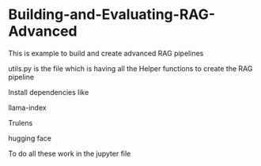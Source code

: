 # Building-and-Evaluating-RAG-Advanced
 This is example to build and create advanced RAG pipelines

 utils.py is the file which is having all the Helper functions to create the RAG pipeline

 Install dependencies like

 llama-index

 Trulens 

 hugging face 

 To do all these work in the jupyter file 
